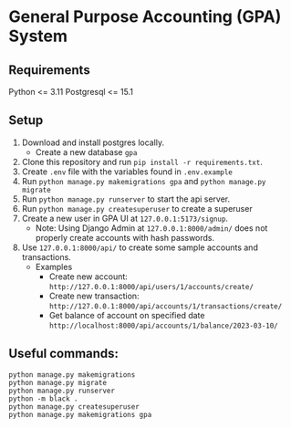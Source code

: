 # General Purpose Accounting (GPA) System

## Requirements
Python <= 3.11
Postgresql <= 15.1


## Setup
1. Download and install postgres locally. 
   - Create a new database `gpa`
2. Clone this repository and run `pip install -r requirements.txt`.
3. Create `.env` file with the variables found in `.env.example`
4. Run `python manage.py makemigrations gpa` and `python manage.py migrate`  
5. Run `python manage.py runserver` to start the api server.
6. Run `python manage.py createsuperuser` to create a superuser
7. Create a new user in GPA UI at `127.0.0.1:5173/signup`.
   - Note: Using Django Admin at `127.0.0.1:8000/admin/` does not properly create accounts with hash passwords.
8. Use `127.0.0.1:8000/api/` to create some sample accounts and transactions.
   - Examples
      - Create new account: `http://127.0.0.1:8000/api/users/1/accounts/create/`
      - Create new transaction: `http://127.0.0.1:8000/api/accounts/1/transactions/create/`
      - Get balance of account on specified date `http://localhost:8000/api/accounts/1/balance/2023-03-10/`

## Useful commands:
```shell
python manage.py makemigrations
python manage.py migrate
python manage.py runserver
python -m black .
python manage.py createsuperuser
python manage.py makemigrations gpa

```

